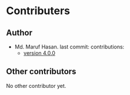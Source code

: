 # Contributers

## Author

- Md. Maruf Hasan.
  last commit:
  contributions:
  - [version 4.0.0](<comit url>)

## Other contributors

No other contributor yet.

